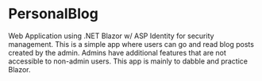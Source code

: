 # PersonalBlog

Web Application using .NET Blazor w/ ASP Identity for security management. This is a simple app where users can go and read blog posts created by the admin. Admins have additional features that are not accessible to non-admin users. This app is mainly to dabble and practice Blazor.
